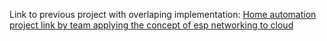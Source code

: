 Link to previous project with overlaping implementation:
[Home automation project link by team applying the concept of esp networking to cloud](https://github.com/JD-008/Voice-Controlled-Home-Automation-System-)

